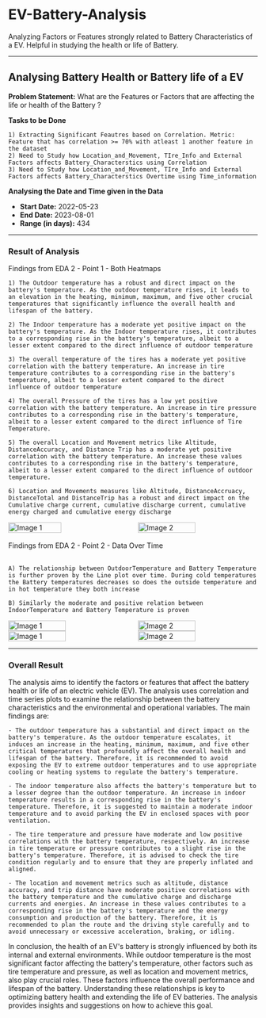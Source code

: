 # EV-Battery-Analysis
Analyzing Factors or Features strongly related to Battery Characteristics of a EV. Helpful in studying the health or life of Battery. 
<hr>

## Analysing Battery Health or Battery life of a EV

<b>Problem Statement:</b> What are the Features or Factors that are affecting the life or health of the Battery ?

<b>Tasks to be Done</b>
```
1) Extracting Significant Feautres based on Correlation. Metric: Feature that has correlation >= 70% with atleast 1 another feature in the dataset
2) Need to Study how Location_and_Movement, TIre_Info and External Factors affects Battery_Characterstics using Correlation
3) Need to Study how Location_and_Movement, TIre_Info and External Factors affects Battery_Characterstics Overtime using Time_information
```
<b>Analysing the Date and Time given in the Data</b><br>
 - <b>Start Date:</b> 2022-05-23<br>
 - <b> End Date:</b> 2023-08-01<br>
 - <b> Range (in days):</b> 434

<hr>

### Result of Analysis
Findings from EDA 2 - Point 1 - Both Heatmaps
```
1) The Outdoor temperature has a robust and direct impact on the battery's temperature. As the outdoor temperature rises, it leads to an elevation in the heating, minimum, maximum, and five other crucial temperatures that significantly influence the overall health and lifespan of the battery.

2) The Indoor temperature has a moderate yet positive impact on the battery's temperature. As the Indoor temperature rises, it contributes to a corresponding rise in the battery's temperature, albeit to a lesser extent compared to the direct influence of outdoor temperature

3) The overall temperature of the tires has a moderate yet positive correlation with the battery temperature. An increase in tire temperature contributes to a corresponding rise in the battery's temperature, albeit to a lesser extent compared to the direct influence of outdoor temperature

4) The overall Pressure of the tires has a low yet positive correlation with the battery temperature. An increase in tire pressure contributes to a corresponding rise in the battery's temperature, albeit to a lesser extent compared to the direct influence of Tire Temperature.

5) The overall Location and Movement metrics like Altitude, DistanceAccuracy, and Distance Trip has a moderate yet positive correlation with the battery temperature. An increase these values contributes to a corresponding rise in the battery's temperature, albeit to a lesser extent compared to the direct influence of outdoor temperature.

6) Location and Movements measures like Altitude, DistanceAccruacy, DistanceTotal and DistanceTrip has a robust and direct impact on the Cumulative charge current, cumulative discharge current, cumulative energy charged and cumulative energy discharge
```
<div style="display: flex; justify-content: space-between;">
    <img src="https://github.com/Gaurav-Van/EV-Battery-Analysis/assets/50765800/29c2b763-5dad-45c2-a14c-33d5965dc6c2" alt="Image 1" width="46%">
    <img src="https://github.com/Gaurav-Van/EV-Battery-Analysis/assets/50765800/8ec4d22b-1d72-49ca-8306-1d68b97984aa" alt="Image 2" width="48%">
</div>
<br>
Findings from EDA 2 - Point 2 - Data Over Time<br><br>

```
A) The relationship between OutdoorTemperature and Battery Temperature is further proven by the Line plot over time. During cold temperatures the Battery temperatures decreases so does the outside temperature and in hot temperature they both increase

B) Similarly the moderate and positive relation between IndoorTemperature and Battery Temperature is proven
```

<div style="display: flex; justify-content: space-between;">
    <img src="https://github.com/Gaurav-Van/EV-Battery-Analysis/assets/50765800/622401f3-e666-4492-b869-5707a62315e9pg" alt="Image 1" width="48%">
    <img src="https://github.com/Gaurav-Van/EV-Battery-Analysis/assets/50765800/34599544-1de9-419a-a91c-c5529ef2eae0" alt="Image 2" width="48%">
</div>

<div style="display: flex; justify-content: space-between;">
    <img src="https://github.com/Gaurav-Van/EV-Battery-Analysis/assets/50765800/880f821a-e1c3-4eee-9902-bac7c42287c3" alt="Image 1" width="48%">
    <img src="https://github.com/Gaurav-Van/EV-Battery-Analysis/assets/50765800/3b50fde9-6e2b-48bc-a9d4-8d6be7804729" alt="Image 2" width="48%">
</div>

<hr>

### Overall Result

The analysis aims to identify the factors or features that affect the battery health or life of an electric vehicle (EV). The analysis uses correlation and time series plots to examine the relationship between the battery characteristics and the environmental and operational variables. The main findings are:
```
- The outdoor temperature has a substantial and direct impact on the battery's temperature. As the outdoor temperature escalates, it induces an increase in the heating, minimum, maximum, and five other critical temperatures that profoundly affect the overall health and lifespan of the battery. Therefore, it is recommended to avoid exposing the EV to extreme outdoor temperatures and to use appropriate cooling or heating systems to regulate the battery's temperature.

- The indoor temperature also affects the battery's temperature but to a lesser degree than the outdoor temperature. An increase in indoor temperature results in a corresponding rise in the battery's temperature. Therefore, it is suggested to maintain a moderate indoor temperature and to avoid parking the EV in enclosed spaces with poor ventilation.

- The tire temperature and pressure have moderate and low positive correlations with the battery temperature, respectively. An increase in tire temperature or pressure contributes to a slight rise in the battery's temperature. Therefore, it is advised to check the tire condition regularly and to ensure that they are properly inflated and aligned.

- The location and movement metrics such as altitude, distance accuracy, and trip distance have moderate positive correlations with the battery temperature and the cumulative charge and discharge currents and energies. An increase in these values contributes to a corresponding rise in the battery's temperature and the energy consumption and production of the battery. Therefore, it is recommended to plan the route and the driving style carefully and to avoid unnecessary or excessive acceleration, braking, or idling.
```
In conclusion, the health of an EV's battery is strongly influenced by both its internal and external environments. While outdoor temperature is the most significant factor affecting the battery's temperature, other factors such as tire temperature and pressure, as well as location and movement metrics, also play crucial roles. These factors influence the overall performance and lifespan of the battery. Understanding these relationships is key to optimizing battery health and extending the life of EV batteries. The analysis provides insights and suggestions on how to achieve this goal.


